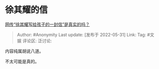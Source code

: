 # 徐其耀的信
[网传“徐其耀写给孩子的一封信”是真实的吗？](https://www.zhihu.com/question/525299232/answer/2508614208)

> Author: #Anonymity
> Last update: [发布于 2022-05-31]
> Link:
> Tag: #文娱
> 评论区:
> 泛讨论:

内容纯属胡说八道。

不太可能是真的。
